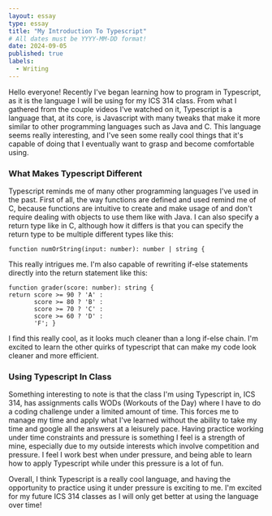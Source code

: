 ```yaml
---
layout: essay
type: essay
title: "My Introduction To Typescript"
# All dates must be YYYY-MM-DD format!
date: 2024-09-05
published: true
labels:
  - Writing
---
```


Hello everyone! Recently I've began learning how to program in Typescript, as it is the language I will be using for my ICS 314 class. From what I gathered from the couple videos I've watched on it, Typescript is a language that, at its core, is Javascript with many tweaks that make it more similar to other programming languages such as Java and C. This language seems really interesting, and I've seen some really cool things that it's capable of doing that I eventually want to grasp and become comfortable using.

### What Makes Typescript Different

Typescript reminds me of many other programming languages I've used in the past. First of all, the way functions are defined and used remind me of C, because functions are intuitive to create and make usage of and don't require dealing with objects to use them like with Java. I can also specify a return type like in C, although how it differs is that you can specify the return type to be multiple different types like this:

    function numOrString(input: number): number | string {

This really intrigues me. I'm also capable of rewriting if-else statements directly into the return statement like this:

    function grader(score: number): string {
    return score >= 90 ? 'A' :
           score >= 80 ? 'B' :
           score >= 70 ? 'C' :
           score >= 60 ? 'D' :
           'F'; }
           
I find this really cool, as it looks much cleaner than a long if-else chain. I'm excited to learn the other quirks of typescript that can make my code look cleaner and more efficient. 

### Using Typescript In Class

Something interesting to note is that the class I'm using Typescript in, ICS 314, has assignments calls WODs (Workouts of the Day) where I have to do a coding challenge under a limited amount of time. This forces me to manage my time and apply what I've learned without the ability to take my time and google all the answers at a leisurely pace. Having practice working under time constraints and pressure is something I feel is a strength of mine, especially due to my outside interests which involve competition and pressure. I feel I work best when under pressure, and being able to learn how to apply Typescript while under this pressure is a lot of fun. 

Overall, I think Typescript is a really cool language, and having the opportunity to practice using it under pressure is exciting to me. I'm excited for my future ICS 314 classes as I will only get better at using the language over time!

